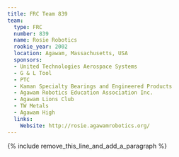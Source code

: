 ```yaml
---
title: FRC Team 839
team:
  type: FRC
  number: 839
  name: Rosie Robotics
  rookie_year: 2002
  location: Agawam, Massachusetts, USA
  sponsors:
  - United Technologies Aerospace Systems
  - G & L Tool
  - PTC
  - Kaman Specialty Bearings and Engineered Products
  - Agawam Robotics Education Association Inc.
  - Agawam Lions Club
  - TW Metals
  - Agawam High
  links:
    Website: http://rosie.agawamrobotics.org/
---
```


{% include remove_this_line_and_add_a_paragraph %}
